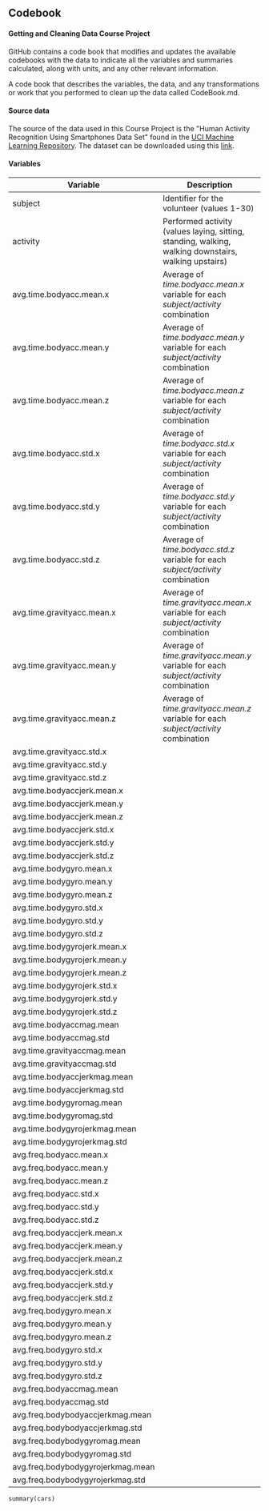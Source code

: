 ## Codebook
#### Getting and Cleaning Data Course Project


GitHub contains a code book that modifies and updates the available codebooks with the data to indicate all the variables and summaries calculated, along with units, and any other relevant information.

A code book that describes the variables, the data, and any transformations or work that you performed to clean up the data called CodeBook.md.

#### Source data
The source of the data used in this Course Project is the "Human Activity Recognition Using Smartphones Data Set" found in the [UCI Machine Learning Repository](http://archive.ics.uci.edu/ml/datasets/Human+Activity+Recognition+Using+Smartphones). The dataset can be downloaded using this [link](https://d396qusza40orc.cloudfront.net/getdata%2Fprojectfiles%2FUCI%20HAR%20Dataset.zip).


#### Variables
Variable                          | Description
----------------------------------|--------------------
subject                           |Identifier for the volunteer (values 1-30)
activity                          |Performed activity (values laying, sitting, standing, walking, walking downstairs, walking upstairs)
avg.time.bodyacc.mean.x           |Average of *time.bodyacc.mean.x* variable for each *subject/activity* combination
avg.time.bodyacc.mean.y           |Average of *time.bodyacc.mean.y* variable for each *subject/activity* combination
avg.time.bodyacc.mean.z           |Average of *time.bodyacc.mean.z* variable for each *subject/activity* combination
avg.time.bodyacc.std.x            |Average of *time.bodyacc.std.x* variable for each *subject/activity* combination
avg.time.bodyacc.std.y            |Average of *time.bodyacc.std.y* variable for each *subject/activity* combination
avg.time.bodyacc.std.z            |Average of *time.bodyacc.std.z* variable for each *subject/activity* combination
avg.time.gravityacc.mean.x        |Average of *time.gravityacc.mean.x* variable for each *subject/activity* combination
avg.time.gravityacc.mean.y        |Average of *time.gravityacc.mean.y* variable for each *subject/activity* combination
avg.time.gravityacc.mean.z        |Average of *time.gravityacc.mean.z* variable for each *subject/activity* combination
avg.time.gravityacc.std.x         |
avg.time.gravityacc.std.y         |
avg.time.gravityacc.std.z         |
avg.time.bodyaccjerk.mean.x       |
avg.time.bodyaccjerk.mean.y       |
avg.time.bodyaccjerk.mean.z       |
avg.time.bodyaccjerk.std.x        |
avg.time.bodyaccjerk.std.y        |
avg.time.bodyaccjerk.std.z        |
avg.time.bodygyro.mean.x          |
avg.time.bodygyro.mean.y          |
avg.time.bodygyro.mean.z          |
avg.time.bodygyro.std.x           |
avg.time.bodygyro.std.y           |
avg.time.bodygyro.std.z           |
avg.time.bodygyrojerk.mean.x      |
avg.time.bodygyrojerk.mean.y      |
avg.time.bodygyrojerk.mean.z      |
avg.time.bodygyrojerk.std.x       |
avg.time.bodygyrojerk.std.y       |
avg.time.bodygyrojerk.std.z       |
avg.time.bodyaccmag.mean          |
avg.time.bodyaccmag.std           |
avg.time.gravityaccmag.mean       |
avg.time.gravityaccmag.std        |
avg.time.bodyaccjerkmag.mean      |
avg.time.bodyaccjerkmag.std       |
avg.time.bodygyromag.mean         |
avg.time.bodygyromag.std          |
avg.time.bodygyrojerkmag.mean     |
avg.time.bodygyrojerkmag.std      |
avg.freq.bodyacc.mean.x           |
avg.freq.bodyacc.mean.y           |
avg.freq.bodyacc.mean.z           |
avg.freq.bodyacc.std.x            |
avg.freq.bodyacc.std.y            |
avg.freq.bodyacc.std.z            |
avg.freq.bodyaccjerk.mean.x       |
avg.freq.bodyaccjerk.mean.y       |
avg.freq.bodyaccjerk.mean.z       |
avg.freq.bodyaccjerk.std.x        |
avg.freq.bodyaccjerk.std.y        |
avg.freq.bodyaccjerk.std.z        |
avg.freq.bodygyro.mean.x          |
avg.freq.bodygyro.mean.y          |
avg.freq.bodygyro.mean.z          |
avg.freq.bodygyro.std.x           |
avg.freq.bodygyro.std.y           |
avg.freq.bodygyro.std.z           |
avg.freq.bodyaccmag.mean          |
avg.freq.bodyaccmag.std           |
avg.freq.bodybodyaccjerkmag.mean  |
avg.freq.bodybodyaccjerkmag.std   |
avg.freq.bodybodygyromag.mean     |
avg.freq.bodybodygyromag.std      |
avg.freq.bodybodygyrojerkmag.mean |
avg.freq.bodybodygyrojerkmag.std  |



```{r}
summary(cars)
```

